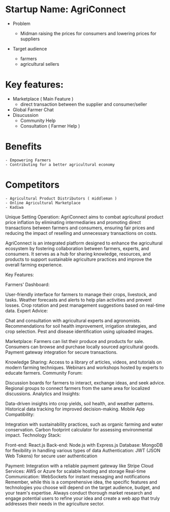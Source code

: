 # Startup Name: AgriConnect

- Problem

  - Midman raising the prices for consumers and lowering prices for suppliers

- Target audience
  - farmers
  - agricultural sellers

# Key features:

- Marketplace ( Main Feature )
  - direct transaction between the supplier and consumer/seller
- Global Farmer Chat
- Disucussion
  - Community Help
  - Consultation ( Farmer Help )

# Benefits

    - Empowering Farmers
    - Contributing for a better agricultural economy

# Competitors

    - Agricultural Product Distributors ( middleman )
    - Online Agricultural Marketplace
    - Kadiwa

Unique Setting Operation: AgriConnect aims to combat agricultural product price inflation by eliminating intermediaries and promoting direct transactions between farmers and consumers, ensuring fair prices and reducing the impact of reselling and unnecessary transactions on costs.

AgriConnect is an integrated platform designed to enhance the agricultural ecosystem by fostering collaboration between farmers, experts, and consumers. It serves as a hub for sharing knowledge, resources, and products to support sustainable agriculture practices and improve the overall farming experience.

Key Features:

Farmers' Dashboard:

User-friendly interface for farmers to manage their crops, livestock, and tasks.
Weather forecasts and alerts to help plan activities and prevent losses.
Crop rotation and pest management suggestions based on real-time data.
Expert Advice:

Chat and consultation with agricultural experts and agronomists.
Recommendations for soil health improvement, irrigation strategies, and crop selection.
Pest and disease identification using uploaded images.

Marketplace:
Farmers can list their produce and products for sale.
Consumers can browse and purchase locally sourced agricultural goods.
Payment gateway integration for secure transactions.

Knowledge Sharing:
Access to a library of articles, videos, and tutorials on modern farming techniques.
Webinars and workshops hosted by experts to educate farmers.
Community Forum:

Discussion boards for farmers to interact, exchange ideas, and seek advice.
Regional groups to connect farmers from the same area for localized discussions.
Analytics and Insights:

Data-driven insights into crop yields, soil health, and weather patterns.
Historical data tracking for improved decision-making.
Mobile App Compatibility:

Integration with sustainability practices, such as organic farming and water conservation.
Carbon footprint calculator for assessing environmental impact.
Technology Stack:

Front-end: React.js
Back-end: Node.js with Express.js
Database: MongoDB for flexibility in handling various types of data
Authentication: JWT (JSON Web Tokens) for secure user authentication

Payment: Integration with a reliable payment gateway like Stripe
Cloud Services: AWS or Azure for scalable hosting and storage
Real-time Communication: WebSockets for instant messaging and notifications
Remember, while this is a comprehensive idea, the specific features and technologies you choose will depend on the target audience, budget, and your team's expertise. Always conduct thorough market research and engage potential users to refine your idea and create a web app that truly addresses their needs in the agriculture sector.
